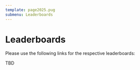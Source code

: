 ```yaml
---
template: page2025.pug
submenu: Leaderboards
---
```


# Leaderboards

Please use the following links for the respective leaderboards:

TBD
<!-- - [VOTS Benchmark](https://eu.aihub.ml/competitions/201)
- [VOTST Benchmark](https://eu.aihub.ml/competitions/254) -->
